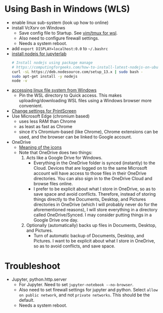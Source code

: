 # Using Bash in Windows (WLS)

- enable linux sub-system (look up how to online)
- install VcXsrv on Windows
    - Save config file to Startup. See [vim/tmux for wsl][1].
    - Also need to configure firewall settings.
    - Needs a system reboot.
- add `export DISPLAY=localhost:0.0` to `~/.bashrc`
- [install nodejs for jupyterlab][2]
    ```bash
    # Install nodejs using package manage
    # https://computingforgeeks.com/how-to-install-latest-nodejs-on-ubuntu-debian-linux/
    curl -sL https://deb.nodesource.com/setup_13.x | sudo bash -
    sudo apt-get install -y nodejs
    node -v
    ```
- [accessing linux file system from Windows][3]
    - Pin the WSL directory to Quick access. This makes uploading/downloading
      WSL files using a Windows browser more convenient.
- [Change settings for PrintScreen][4]
- Use Microsoft Edge (chromium based)
    - uses less RAM than Chrome
    - as least as fast as Chrome
    - since it's Chromium-based (like Chrome), Chrome extensions can be used,
      and the browser can be linked to Google account.
- OneDrive
    - [Meaning of the icons][5]
    - Note that OneDrive does two things:
        1. Acts like a Google Drive for Windows.
            - Everything in the OneDrive folder is synced (instantly) to the
              Cloud. Devices that are logged on to the same Microsoft account
              will have access to those files in their OneDrive directories.
              You can also sign in to the OneDrive Cloud and browse files
              online.
            - I prefer to be explicit about what I store in OneDrive, so as
              to save space and avoid conflicts. Therefore, instead of storing
              things directly to the Documents, Desktop, and Pictures
              directories in OneDrive (which I will probably never do for the
              aforementioned reasons), I will store everything in a directory
              called OneDrive/Synced. I may consider putting things in a Google
              Drive one day.
        2. Optionally (automatically) backs up files in Documents, Desktop, and
           Pictures.
            - Turn of automatic backup of Documents, Desktop, and Pictures. I
              want to be explicit about what I store in OneDrive, so as to
              avoid conflicts, and save space.

# Troubleshoot
- Jupyter, python.http.server
    - For Jupyter. Need to set `jupyter-notebook --no-browser`.
    - Also need to set firewall settings for jupyter and python.
      Select `allow on public network`, and not `private networks`.
      This should be the default.
    - Needs a system reboot.

[1]: https://www.youtube.com/watch?v=_MgrjgQqDcE&list=WL
[2]: https://www.devroom.io/2011/10/24/installing-node-js-and-npm-on-ubuntu-debian/
[3]: https://devblogs.microsoft.com/commandline/whats-new-for-wsl-in-windows-10-version-1903/
[4]: https://www.cnet.com/how-to/8-ways-you-can-take-screenshots-in-windows-10/
[5]: https://support.office.com/en-us/article/what-do-the-onedrive-icons-mean-11143026-8000-44f8-aaa9-67c985aa49b3
